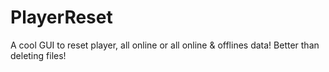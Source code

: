 # PlayerReset
A cool GUI to reset player, all online or all online &amp; offlines data! Better than deleting files!
